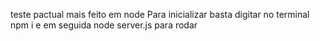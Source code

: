 teste pactual mais 
feito em node
Para inicializar basta digitar no terminal npm i e em seguida node server.js para rodar 